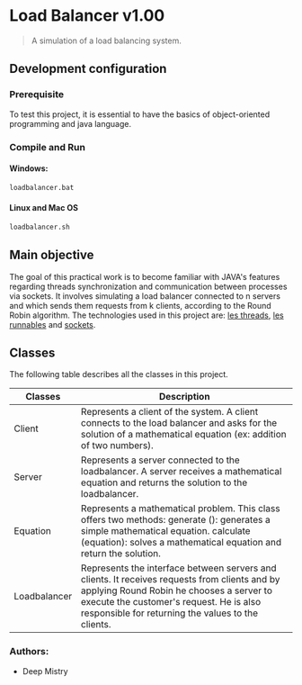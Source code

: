 
# Load Balancer v1.00
> A simulation of a load balancing system.


## Development configuration

### Prerequisite
To test this project, it is essential to have the basics of object-oriented programming and java language.

### Compile and Run
#### Windows:
```sh
loadbalancer.bat
```
#### Linux and Mac OS
```sh
loadbalancer.sh
```
## Main objective

The goal of this practical work is to become familiar with JAVA's features regarding threads synchronization and communication between processes via sockets. It involves simulating a load balancer connected to n servers and which sends them requests from k clients, according to the Round Robin algorithm.
The technologies used in this project are: [les threads](https://docs.oracle.com/javase/7/docs/api/java/lang/Thread.html), [les runnables](https://docs.oracle.com/javase/7/docs/api/java/lang/Runnable.html) and [sockets](https://docs.oracle.com/javase/7/docs/api/java/net/Socket.html).


## Classes

The following table describes all the classes in this project.

|Classes    |Description          |
|-----------|---------------------|
|Client | Represents a client of the system. A client connects to the load balancer and asks for the solution of a mathematical equation (ex: addition of two numbers).
|Server| Represents a server connected to the loadbalancer. A server receives a mathematical equation and returns the solution to the loadbalancer.
| Equation | Represents a mathematical problem. This class offers two methods: generate (): generates a simple mathematical equation. calculate (equation): solves a mathematical equation and return the solution.
| Loadbalancer | Represents the interface between servers and clients. It receives requests from clients and by applying Round Robin he chooses a server to execute the customer's request. He is also responsible for returning the values to the clients.|


### Authors:
 - Deep Mistry

